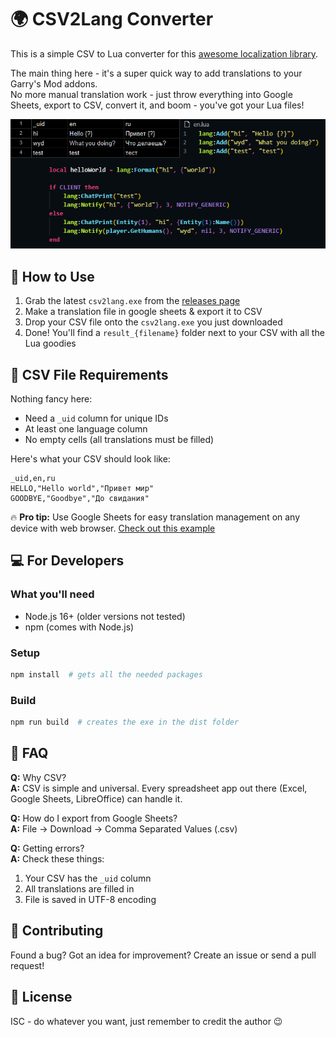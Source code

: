 # 🌍 CSV2Lang Converter

This is a simple CSV to Lua converter for this [awesome localization library](https://github.com/Be1zebub/Small-GLua-Things/blob/master/libs/lang.lua).

The main thing here - it's a super quick way to add translations to your Garry's Mod addons.  
No more manual translation work - just throw everything into Google Sheets, export to CSV, convert it, and boom - you've got your Lua files!

![preview](preview.png)

## 🚀 How to Use

1. Grab the latest `csv2lang.exe` from the [releases page](https://github.com/Be1zebub/csv2lang/releases)
2. Make a translation file in google sheets & export it to CSV
3. Drop your CSV file onto the `csv2lang.exe` you just downloaded
4. Done! You'll find a `result_{filename}` folder next to your CSV with all the Lua goodies

## 📝 CSV File Requirements

Nothing fancy here:

- Need a `_uid` column for unique IDs
- At least one language column
- No empty cells (all translations must be filled)

Here's what your CSV should look like:

```csv
_uid,en,ru
HELLO,"Hello world","Привет мир"
GOODBYE,"Goodbye","До свидания"
```

🔥 **Pro tip:** Use Google Sheets for easy translation management on any device with web browser. [Check out this example](https://docs.google.com/spreadsheets/d/116h6fBrIeBlMfUOVRkacwtrYKDhN-D8oBUROAhks7HE/)

## 💻 For Developers

### What you'll need

- Node.js 16+ (older versions not tested)
- npm (comes with Node.js)

### Setup

```bash
npm install  # gets all the needed packages
```

### Build

```bash
npm run build  # creates the exe in the dist folder
```

## 🤔 FAQ

**Q:** Why CSV?  
**A:** CSV is simple and universal. Every spreadsheet app out there (Excel, Google Sheets, LibreOffice) can handle it.

**Q:** How do I export from Google Sheets?  
**A:** File -> Download -> Comma Separated Values (.csv)

**Q:** Getting errors?  
**A:** Check these things:

1. Your CSV has the `_uid` column
2. All translations are filled in
3. File is saved in UTF-8 encoding

## 🤝 Contributing

Found a bug? Got an idea for improvement? Create an issue or send a pull request!

## 📜 License

ISC - do whatever you want, just remember to credit the author 😉
